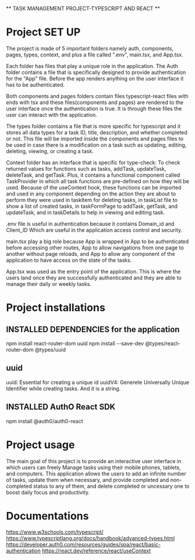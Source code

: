 ** TASK MANAGEMENT PROJECT-TYPESCRIPT AND REACT **

# Project SET UP
The project is made of 5 important folders namely auth, components, pages, types, context, and plus a file called ".env", main.tsx, and App.tsx.

Each folder has files that play a unique role in the application. The Auth folder contains a file that is specifically designed to provide authentication for the "App" file. Before the app renders anything on the user interface it has to be authenticated.

Both components and pages folders contain files typescript-react files with ends with tsx and these files(components and pages) are rendered to the user interface once the authentication is true. It is through these files the user can interact with the application.

The types folder contains a file that is more specific for typescript and it stores all data types for a task ID, title, description, and whether completed or not. This file will be imported inside the components and pages files to be used in case there is a modification on a task such as updating, editing, deleting, viewing, or creating a task.

Context folder has an interface that is specific for type-check: To check returned values for functions such as tasks,  addTask, updateTask, deleteTask, and getTask. Plus, it contains a functional component called TaskProvider in which all task functions are pre-defined on how they will be used. Because of the useContext hook, these functions can be imported and used in any component depending on the action they are about to perform they were used in taskItem for deleting tasks, in taskList file to show a list of created tasks, in taskFormPage to addTask, getTask, and updateTask, and in taskDetails to help in viewing and editing task.

.env file is useful in authentication because it contains Domain_id and Client_ID Which are useful in the application access control and security.

main.tsx play a big role because App is wrapped in <Auth0ProviderWithHistory>App</Auth0ProviderWithHistory> to be authenticated before accessing other routes, <BrowserRouter>App</BrowserRouter> to allow navigations from one page to another without page reloads, and <TaskProvider>App</TaskProvider> to allow any component of the application to have access on the state of the tasks.

App.tsx was used as the entry point of the application. This is where the users land once they are successfully authenticated and they are able to manage their daily or weekly tasks.

# Project installations
## INSTALLED DEPENDENCIES for the application 
npm install react-router-dom uuid
npm install --save-dev @types/react-router-dom @types/uuid
## uuid
uuid: Essential for creating a unique id
uuidV4: Generete Universally Unique Identifier while creating tasks. And it is a string.
## INSTALLED AuthO React SDK 
npm install @auth0/auth0-react
# Project usage
The main goal of this project is to provide an interactive user interface in which users can freely Manage tasks using their mobile phones, tablets, and computers. This application allows the users to add an infinite number of tasks, update them when necessary, and provide completed and non-completed status to any of them, and delete completed or uncessary one to boost daily focus and productivity.

# Documentations
https://www.w3schools.com/typescript/
https://www.typescriptlang.org/docs/handbook/advanced-types.html
https://developer.auth0.com/resources/guides/spa/react/basic-authentication
https://react.dev/reference/react/useContext











